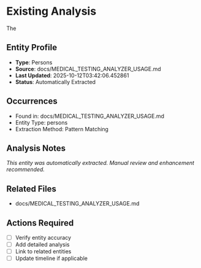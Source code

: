 # Existing Analysis

The

## Entity Profile
- **Type**: Persons
- **Source**: docs/MEDICAL_TESTING_ANALYZER_USAGE.md
- **Last Updated**: 2025-10-12T03:42:06.452861
- **Status**: Automatically Extracted

## Occurrences
- Found in: docs/MEDICAL_TESTING_ANALYZER_USAGE.md
- Entity Type: persons
- Extraction Method: Pattern Matching

## Analysis Notes
*This entity was automatically extracted. Manual review and enhancement recommended.*

## Related Files
- docs/MEDICAL_TESTING_ANALYZER_USAGE.md

## Actions Required
- [ ] Verify entity accuracy
- [ ] Add detailed analysis
- [ ] Link to related entities
- [ ] Update timeline if applicable
